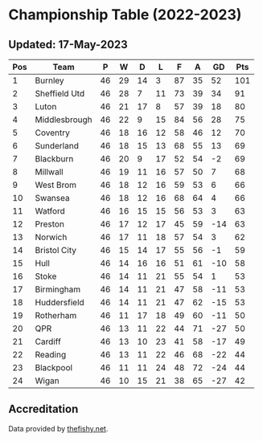 # Championship Table (2022-2023)
## Updated: 17-May-2023

| Pos | Team | P | W | D | L | F | A | GD | Pts |
| --- | --- | --- | --- | --- | --- | --- | --- | --- | --- |
| 1 | Burnley | 46 | 29 | 14 | 3 | 87 | 35 | 52 | 101 |
| 2 | Sheffield Utd | 46 | 28 | 7 | 11 | 73 | 39 | 34 | 91 |
| 3 | Luton | 46 | 21 | 17 | 8 | 57 | 39 | 18 | 80 |
| 4 | Middlesbrough | 46 | 22 | 9 | 15 | 84 | 56 | 28 | 75 |
| 5 | Coventry | 46 | 18 | 16 | 12 | 58 | 46 | 12 | 70 |
| 6 | Sunderland | 46 | 18 | 15 | 13 | 68 | 55 | 13 | 69 |
| 7 | Blackburn | 46 | 20 | 9 | 17 | 52 | 54 | -2 | 69 |
| 8 | Millwall | 46 | 19 | 11 | 16 | 57 | 50 | 7 | 68 |
| 9 | West Brom | 46 | 18 | 12 | 16 | 59 | 53 | 6 | 66 |
| 10 | Swansea | 46 | 18 | 12 | 16 | 68 | 64 | 4 | 66 |
| 11 | Watford | 46 | 16 | 15 | 15 | 56 | 53 | 3 | 63 |
| 12 | Preston | 46 | 17 | 12 | 17 | 45 | 59 | -14 | 63 |
| 13 | Norwich | 46 | 17 | 11 | 18 | 57 | 54 | 3 | 62 |
| 14 | Bristol City | 46 | 15 | 14 | 17 | 55 | 56 | -1 | 59 |
| 15 | Hull | 46 | 14 | 16 | 16 | 51 | 61 | -10 | 58 |
| 16 | Stoke | 46 | 14 | 11 | 21 | 55 | 54 | 1 | 53 |
| 17 | Birmingham | 46 | 14 | 11 | 21 | 47 | 58 | -11 | 53 |
| 18 | Huddersfield | 46 | 14 | 11 | 21 | 47 | 62 | -15 | 53 |
| 19 | Rotherham | 46 | 11 | 17 | 18 | 49 | 60 | -11 | 50 |
| 20 | QPR | 46 | 13 | 11 | 22 | 44 | 71 | -27 | 50 |
| 21 | Cardiff | 46 | 13 | 10 | 23 | 41 | 58 | -17 | 49 |
| 22 | Reading | 46 | 13 | 11 | 22 | 46 | 68 | -22 | 44 |
| 23 | Blackpool | 46 | 11 | 11 | 24 | 48 | 72 | -24 | 44 |
| 24 | Wigan | 46 | 10 | 15 | 21 | 38 | 65 | -27 | 42 |

## Accreditation 

Data provided by [thefishy.net](https://www.thefishy.net/).